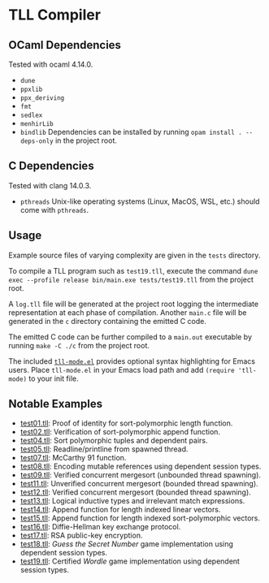 # TLL Compiler

## OCaml Dependencies
Tested with ocaml 4.14.0.
- `dune`
- `ppxlib`
- `ppx_deriving`
- `fmt`
- `sedlex`
- `menhirLib`
- `bindlib`
Dependencies can be installed by running `opam install . --deps-only` in the project root.

## C Dependencies 
Tested with clang 14.0.3.
- `pthreads`
Unix-like operating systems (Linux, MacOS, WSL, etc.) should come with `pthreads`.

## Usage
Example source files of varying complexity are given in the `tests` directory. 

To compile a TLL program such as `test19.tll`, execute the command `dune exec --profile release bin/main.exe tests/test19.tll` from the project root.

A `log.tll` file will be generated at the project root logging the intermediate representation at each phase of compilation. Another `main.c` file will be generated in the `c` directory containing the emitted C code. 

The emitted C code can be further compiled to a `main.out` executable by running `make -C ./c` from the project root.

The included [`tll-mode.el`](./tll-mode.el) provides optional syntax highlighting for Emacs users. Place `tll-mode.el` in your Emacs load path and add `(require 'tll-mode)` to your init file.

## Notable Examples
- [test01.tll](./compiler/tests/test01.tll): Proof of identity for sort-polymorphic length function.
- [test02.tll](./compiler/tests/test02.tll): Verification of sort-polymorphic append function.
- [test04.tll](./compiler/tests/test04.tll): Sort polymorphic tuples and dependent pairs.
- [test05.tll](./compiler/tests/test05.tll): Readline/printline from spawned thread.
- [test07.tll](./compiler/tests/test07.tll): McCarthy 91 function.
- [test08.tll](./compiler/tests/test08.tll): Encoding mutable references using dependent session types.
- [test09.tll](./compiler/tests/test09.tll): Verified concurrent mergesort (unbounded thread spawning).
- [test11.tll](./compiler/tests/test11.tll): Unverified concurrent mergesort (bounded thread spawning).
- [test12.tll](./compiler/tests/test12.tll): Verified concurrent mergesort (bounded thread spawning).
- [test13.tll](./compiler/tests/test13.tll): Logical inductive types and irrelevant match expressions.
- [test14.tll](./compiler/tests/test14.tll): Append function for length indexed linear vectors.
- [test15.tll](./compiler/tests/test15.tll): Append function for length indexed sort-polymorphic vectors.
- [test16.tll](./compiler/tests/test16.tll): Diffie-Hellman key exchange protocol.
- [test17.tll](./compiler/tests/test17.tll): RSA public-key encryption.
- [test18.tll](./compiler/tests/test18.tll): *Guess the Secret Number* game implementation using dependent session types.
- [test19.tll](./compiler/tests/test19.tll): Certified *Wordle* game implementation using dependent session types.

